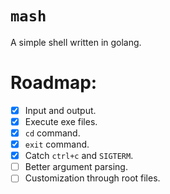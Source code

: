 # `mash`
A simple shell written in golang.

# Roadmap:
- [x] Input and output.
- [x] Execute exe files.
- [x] `cd` command.
- [x] `exit` command.
- [x] Catch `ctrl+c` and `SIGTERM`.
- [ ] Better argument parsing.
- [ ] Customization through root files.